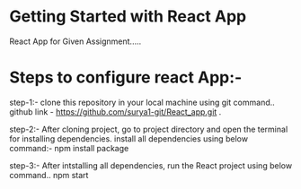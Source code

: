 # Getting Started with React App

React App for Given Assignment.....

# Steps to configure react App:-

step-1:- clone this repository in your local machine using git command..
         github link - https://github.com/surya1-git/React_app.git .

step-2:- After cloning project, go to project directory and open the terminal for installing dependencies.
       install all dependencies using below command:-
       npm install package
       
step-3:- After intstalling all dependencies, run the React project using below command..
        npm start
